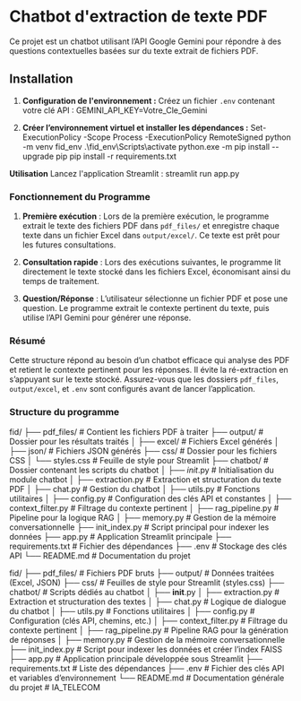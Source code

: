 # Chatbot d'extraction de texte PDF

Ce projet est un chatbot utilisant l’API Google Gemini pour répondre à des questions contextuelles basées sur du texte extrait de fichiers PDF.

## Installation

1. **Configuration de l'environnement :**
   Créez un fichier `.env` contenant votre clé API :
   GEMINI_API_KEY=Votre_Cle_Gemini

2. **Créer l’environnement virtuel et installer les dépendances :**
Set-ExecutionPolicy -Scope Process -ExecutionPolicy RemoteSigned
python -m venv fid_env
.\fid_env\Scripts\activate
python.exe -m pip install --upgrade pip
pip install -r requirements.txt

**Utilisation**
Lancez l'application Streamlit :
streamlit run app.py

### Fonctionnement du Programme

1. **Première exécution** : Lors de la première exécution, le programme extrait le texte des fichiers PDF dans `pdf_files/` et enregistre chaque texte dans un fichier Excel dans `output/excel/`. Ce texte est prêt pour les futures consultations.
  
2. **Consultation rapide** : Lors des exécutions suivantes, le programme lit directement le texte stocké dans les fichiers Excel, économisant ainsi du temps de traitement.
  
3. **Question/Réponse** : L’utilisateur sélectionne un fichier PDF et pose une question. Le programme extrait le contexte pertinent du texte, puis utilise l’API Gemini pour générer une réponse.

### Résumé

Cette structure répond au besoin d’un chatbot efficace qui analyse des PDF et retient le contexte pertinent pour les réponses. Il évite la ré-extraction en s’appuyant sur le texte stocké. Assurez-vous que les dossiers `pdf_files`, `output/excel`, et `.env` sont configurés avant de lancer l’application.

### Structure du programme

fid/
├── pdf_files/                      # Contient les fichiers PDF à traiter
├── output/                         # Dossier pour les résultats traités
│   ├── excel/                      # Fichiers Excel générés
│   ├── json/                       # Fichiers JSON générés
├── css/                            # Dossier pour les fichiers CSS
│   └── styles.css                  # Feuille de style pour Streamlit
├── chatbot/                        # Dossier contenant les scripts du chatbot
│   ├── _init_.py                 # Initialisation du module chatbot
│   ├── extraction.py               # Extraction et structuration du texte PDF
│   ├── chat.py                     # Gestion du chatbot
│   ├── utils.py                    # Fonctions utilitaires
│   ├── config.py                   # Configuration des clés API et constantes
│   ├── context_filter.py           # Filtrage du contexte pertinent
│   ├── rag_pipeline.py             # Pipeline pour la logique RAG
│   ├── memory.py                   # Gestion de la mémoire conversationnelle
├── init_index.py                   # Script principal pour indexer les données
├── app.py                          # Application Streamlit principale
├── requirements.txt                # Fichier des dépendances
├── .env                            # Stockage des clés API
└── README.md                       # Documentation du projet

fid/
├── pdf_files/                      # Fichiers PDF bruts
├── output/                         # Données traitées (Excel, JSON)
├── css/                            # Feuilles de style pour Streamlit (styles.css)
├── chatbot/                        # Scripts dédiés au chatbot
│   ├── __init__.py
│   ├── extraction.py               # Extraction et structuration des textes
│   ├── chat.py                     # Logique de dialogue du chatbot
│   ├── utils.py                    # Fonctions utilitaires
│   ├── config.py                   # Configuration (clés API, chemins, etc.)
│   ├── context_filter.py           # Filtrage du contexte pertinent
│   ├── rag_pipeline.py             # Pipeline RAG pour la génération de réponses
│   ├── memory.py                   # Gestion de la mémoire conversationnelle
├── init_index.py                   # Script pour indexer les données et créer l’index FAISS
├── app.py                          # Application principale développée sous Streamlit
├── requirements.txt                # Liste des dépendances
├── .env                          # Fichier des clés API et variables d’environnement
└── README.md                       # Documentation générale du projet
#   I A _ T E L E C O M  
 